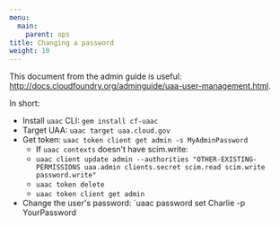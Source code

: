 ```yaml
---
menu:
  main:
    parent: ops
title: Changing a password
weight: 10
---
```


This document from the admin guide is useful: http://docs.cloudfoundry.org/adminguide/uaa-user-management.html.

In short:

- Install `uaac` CLI: `gem install cf-uaac`
- Target UAA: `uaac target uaa.cloud.gov`
- Get token: `uaac token client get admin -s MyAdminPassword`
  - If `uaac contexts` doesn't have scim.write:
  - `uaac client update admin --authorities "OTHER-EXISTING-PERMISSIONS uaa.admin clients.secret scim.read scim.write password.write"`
  - `uaac token delete`
  - `uaac token client get admin`
- Change the user's password: `uaac password set Charlie -p YourPassword
